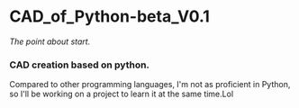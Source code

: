 # CAD_of_Python-beta_V0.1
*The point about start.*

### CAD creation based on python.
Compared to other programming languages, I'm not as proficient in Python, so I'll be working on a project to learn it at the same time.Lol
